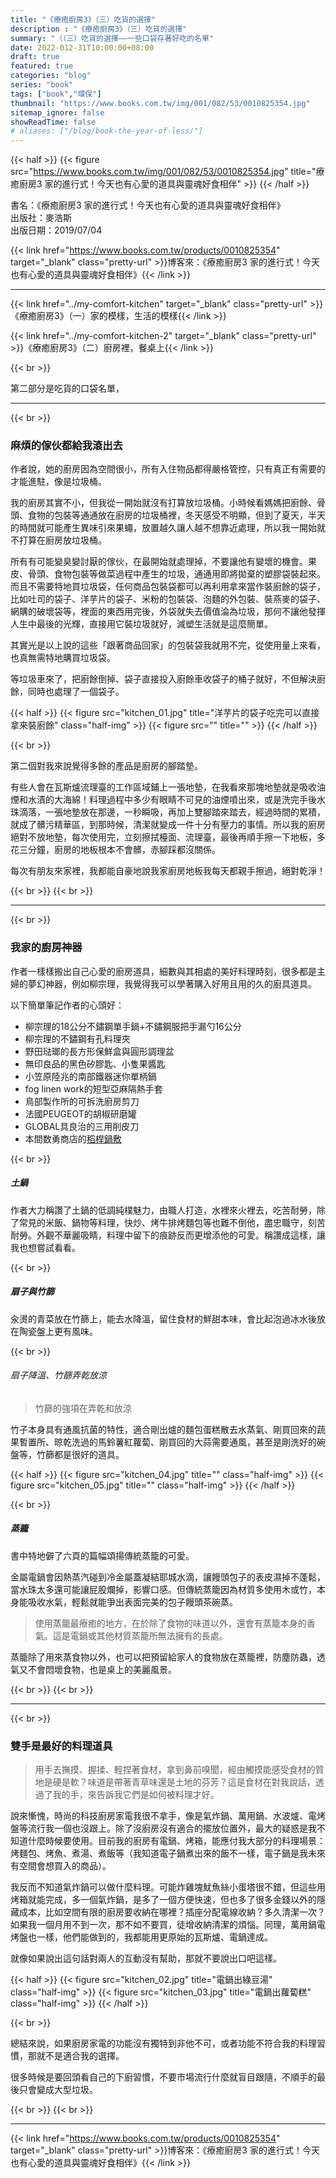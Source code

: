```yaml
---
title: "《療癒廚房3》（三）吃貨的選擇"
description : "《療癒廚房3》（三）吃貨的選擇"
summary: "（（三）吃貨的選擇——一些口袋存著好吃的名單"
date: 2022-012-31T10:00:00+08:00
draft: true
featured: true
categories: "blog"
series: "book"
tags: ["book","環保"]
thumbnail: "https://www.books.com.tw/img/001/082/53/0010825354.jpg"
sitemap_ignore: false
showReadTime: false
# aliases: ["/blog/book-the-year-of-less/"]
---
```


{{< half >}}
{{< figure src="https://www.books.com.tw/img/001/082/53/0010825354.jpg" title="療癒廚房3 家的進行式！今天也有心愛的道具與靈魂好食相伴" >}}
{{< /half >}}

書名：《療癒廚房3 家的進行式！今天也有心愛的道具與靈魂好食相伴》
\
出版社：麥浩斯
\
出版日期：2019/07/04

{{< link href="https://www.books.com.tw/products/0010825354" target="_blank" class="pretty-url" >}}博客來：《療癒廚房3 家的進行式！今天也有心愛的道具與靈魂好食相伴》{{< /link >}}

---

{{< link href="../my-comfort-kitchen" target="_blank" class="pretty-url" >}}《療癒廚房3》（一）家的模樣，生活的模樣{{< /link >}}

{{< link href="../my-comfort-kitchen-2" target="_blank" class="pretty-url" >}}《療癒廚房3》（二）廚房裡，餐桌上{{< /link >}}

{{< br >}}

第二部分是吃貨的口袋名單，

---
{{< br >}}
### 麻煩的傢伙都給我滾出去

作者說，她的廚房因為空間很小，所有入住物品都得嚴格管控，只有真正有需要的才能進駐，像是垃圾桶。

我的廚房其實不小，但我從一開始就沒有打算放垃圾桶。小時候看媽媽把廚餘、骨頭、食物的包裝等通通放在廚房的垃圾桶裡，冬天感受不明顯，但到了夏天，半天的時間就可能產生異味引來果蠅，放置越久讓人越不想靠近處理，所以我一開始就不打算在廚房放垃圾桶。

所有有可能變臭變討厭的傢伙，在最開始就處理掉，不要讓他有變壞的機會。果皮、骨頭、食物包裝等做菜過程中產生的垃圾，通通用即將拋棄的塑膠袋裝起來。而且不需要特地買垃圾袋，任何商品包裝袋都可以再利用拿來當作裝廚餘的袋子，比如吐司的袋子、洋芋片的袋子、米粉的包裝袋、泡麵的外包裝、裝燕麥的袋子、網購的破壞袋等，裡面的東西用完後，外袋就失去價值淪為垃圾，那何不讓他發揮人生中最後的光輝，直接用它裝垃圾就好，減塑生活就是這麼簡單。

其實光是以上說的這些「跟著商品回家」的包裝袋我就用不完，從使用量上來看，也真無需特地購買垃圾袋。

等垃圾車來了，把廚餘倒掉、袋子直接投入廚餘車收袋子的桶子就好，不但解決廚餘，同時也處理了一個袋子。

{{< half >}}
{{< figure src="kitchen_01.jpg" title="洋芋片的袋子吃完可以直接拿來裝廚餘" class="half-img" >}}
{{< figure src="" title="" >}}
{{< /half >}}

{{< br >}}

第二個對我來說覺得多餘的產品是廚房的腳踏墊。

有些人會在瓦斯爐流理臺的工作區域鋪上一張地墊，在我看來那塊地墊就是吸收油煙和水漬的大海綿！料理過程中多少有眼睛不可見的油煙噴出來，或是洗完手後水珠滴落，一張地墊放在那邊，一秒瞬吸，再加上雙腳踏來踏去，經過時間的累積，就成了髒污精華區，到那時候，清潔就變成一件十分有壓力的事情。所以我的廚房絕對不放地墊，每次使用完，立刻擦拭檯面、流理臺，最後再順手擦一下地板，多花三分鐘，廚房的地板根本不會髒，赤腳踩都沒關係。

每次有朋友來家裡，我都能自豪地說我家廚房地板我每天都親手擦過，絕對乾淨！

{{< br >}}
{{< br >}}

---
{{< br >}}
### 我家的廚房神器

作者一樣樣搬出自己心愛的廚房道具，細數與其相處的美好料理時刻，很多都是主婦的夢幻神器，例如柳宗理，我覺得我可以學著購入好用且用的久的廚具道具。

以下簡單筆記作者的心頭好：

- 柳宗理的18公分不鏽鋼單手鍋+不鏽鋼服把手漏勺16公分
- 柳宗理的不鏽鋼有孔料理夾
- 野田琺瑯的長方形保鮮盒與圓形調理盆
- 無印良品的黑色矽膠匙、小隻果醬匙
- 小笠原陸兆的南部鐵器迷你單柄鍋
- fog linen work的短型亞麻隔熱手套
- 鳥部製作所的可拆洗廚房剪刀
- 法國PEUGEOT的胡椒研磨罐
- GLOBAL具良治的三用削皮刀
- 本間数勇商店的[稻桿鍋敷](https://www.realjapanstore.com/fs/rjps/brand_niigata_honmakazuo/0089r002)

{{< br >}}

##### 土鍋
作者大力稱讚了土鍋的低調純樸魅力，由職人打造，水裡來火裡去，吃苦耐勞，除了常見的米飯、鍋物等料理，快炒、烤牛排烤麵包等也難不倒他，盡忠職守，刻苦耐勞。外觀不華麗吸睛，料理中留下的痕跡反而更增添他的可愛。稱讚成這樣，讓我也想嘗試看看。

{{< br >}}

##### 扇子與竹篩
汆燙的青菜放在竹篩上，能去水降溫，留住食材的鮮甜本味，會比起泡過冰水後放在陶瓷盤上更有風味。

{{< br >}}

###### 扇子降溫、竹篩弄乾放涼

> 竹篩的強項在弄乾和放涼

竹子本身具有通風抗菌的特性，適合剛出爐的麵包蛋糕散去水蒸氣、剛買回來的蔬果暫置所、晾乾洗過的馬鈴薯紅蘿蔔、剛買回的大蒜需要通風，甚至是剛洗好的碗盤等，竹篩都是很好的道具。

{{< half >}}
{{< figure src="kitchen_04.jpg" title="" class="half-img" >}}
{{< figure src="kitchen_05.jpg" title="" class="half-img" >}}
{{< /half >}}

{{< br >}}

##### 蒸籠

書中特地僻了六頁的篇幅頌揚傳統蒸籠的可愛。

金屬電鍋會因熱蒸汽碰到冷金屬蓋凝結耶城水滴，讓饅頭包子的表皮濕掉不蓬鬆，當水珠太多還可能讓屁股爛掉，影響口感。但傳統蒸籠因為材質多使用木或竹，本身能吸收水氣，輕鬆就能爭出表面完美的包子饅頭茶碗蒸。

> 使用蒸籠最療癒的地方，在於除了食物的味道以外，還會有蒸籠本身的香氣。這是電鍋或其他材質蒸籠所無法擁有的長處。

蒸籠除了用來蒸食物以外，也可以把預留給家人的食物放在蒸籠裡，防塵防蟲，透氣又不會悶壞食物，也是桌上的美麗風景。

{{< br >}}
{{< br >}}

---
{{< br >}}
### 雙手是最好的料理道具

> 用手去撫摸、握揉、輕捏著食材，拿到鼻前嗅聞，經由觸摸能感受食材的質地是硬是軟？味道是帶著青草味還是土地的芬芳？這是食材在對我說話，透過了我的手，來告訴我它們是如何被料理才好。

說來慚愧，時尚的科技廚房家電我很不拿手，像是氣炸鍋、萬用鍋、水波爐、電烤盤等流行我一個也沒跟上。除了沒廚房沒有適合的擺放位置外，最大的疑惑是我不知道什麼時候要使用。目前我的廚房有電鍋、烤箱，能應付我大部分的料理場景：烤麵包、烤魚、煮湯、煮飯等（我知道電子鍋煮出來的飯不一樣，電子鍋是我未來有空間會想買入的商品）。

我反而不知道氣炸鍋可以做什麼料理。可能炸雞塊魷魚絲小蛋塔很不錯，但這些用烤箱就能完成，多一個氣炸鍋，是多了一個方便快速，但也多了很多金錢以外的隱藏成本，比如空間有限的廚房要收納在哪裡？插座分配電線收納？多久清潔一次？如果我一個月用不到一次，那不如不要買，徒增收納清潔的煩惱。同理，萬用鍋電烤盤也一樣，他們能做到的，我都能用更原始的瓦斯爐、電鍋達成。

就像如果說出這句話對兩人的互動沒有幫助，那就不要說出口吧這樣。

{{< half >}}
{{< figure src="kitchen_02.jpg" title="電鍋出綠豆湯" class="half-img" >}}
{{< figure src="kitchen_03.jpg" title="電鍋出蘿蔔糕" class="half-img" >}}
{{< /half >}}

{{< br >}}

總結來說，如果廚房家電的功能沒有獨特到非他不可，或者功能不符合我的料理習慣，那就不是適合我的選擇。

很多時候是要回頭看自己的下廚習慣，不要市場流行什麼就盲目跟隨，不順手的最後只會變成大型垃圾。

{{< br >}}
{{< br >}}

---

{{< link href="https://www.books.com.tw/products/0010825354" target="_blank" class="pretty-url" >}}博客來：《療癒廚房3 家的進行式！今天也有心愛的道具與靈魂好食相伴》{{< /link >}}
